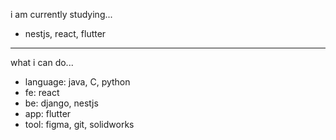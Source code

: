 i am currently studying...
- nestjs, react, flutter
---
what i can do...
- language:  java, C, python
- fe: react
- be: django, nestjs
- app: flutter
- tool: figma, git, solidworks
